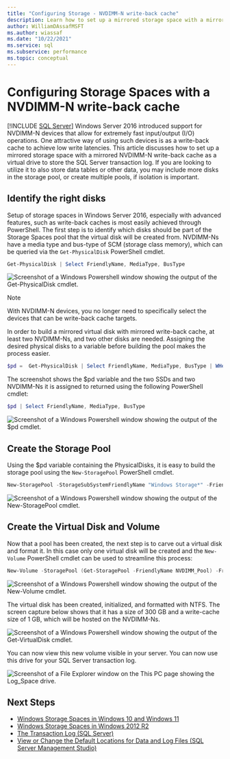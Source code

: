 ```yaml
---
title: "Configuring Storage - NVDIMM-N write-back cache"
description: Learn how to set up a mirrored storage space with a mirrored NVDIMM-N write-back cache as a virtual drive to store the SQL Server transaction log.
author: WilliamDAssafMSFT
ms.author: wiassaf
ms.date: "10/22/2021"
ms.service: sql
ms.subservice: performance
ms.topic: conceptual
---
```

# Configuring Storage Spaces with a NVDIMM-N write-back cache
 [!INCLUDE [SQL Server](../../includes/applies-to-version/sqlserver.md)]
  Windows Server 2016 introduced support for NVDIMM-N devices that allow for extremely fast input/output (I/O) operations. One attractive way of using such devices is as a write-back cache to achieve low write latencies. This article discusses how to set up a mirrored storage space with a mirrored NVDIMM-N write-back cache as a virtual drive to store the SQL Server transaction log. If you are looking to utilize it to also store data tables or other data, you may include more disks in the storage pool, or create multiple pools, if isolation is important.  
    
## Identify the right disks  
 Setup of storage spaces in Windows Server 2016, especially with advanced features, such as write-back caches is most easily achieved through PowerShell. The first step is to identify which disks should be part of the Storage Spaces pool that the virtual disk will be created from. NVDIMM-Ns have a media type and bus-type of SCM (storage class memory), which can be queried via the `Get-PhysicalDisk` PowerShell cmdlet.  
  
```powershell  
Get-PhysicalDisk | Select FriendlyName, MediaType, BusType  
```  
  
 ![Screenshot of a Windows Powershell window showing the output of the Get-PhysicalDisk cmdlet.](../../relational-databases/performance/media/get-physicaldisk.png "Get-PhysicalDisk")  
  
> [!NOTE]  
>  With NVDIMM-N devices, you no longer need to specifically select the devices that can be write-back cache targets.  
  
 In order to build a mirrored virtual disk with mirrored write-back cache, at least two NVDIMM-Ns, and two other disks are needed. Assigning the desired physical disks to a variable before building the pool makes the process easier.  
  
```powershell  
$pd =  Get-PhysicalDisk | Select FriendlyName, MediaType, BusType | WHere-Object {$_.FriendlyName -like 'MK0*' -or $_.FriendlyName -like '2c80*'}  
```  
  
 The screenshot shows the $pd variable and the two SSDs and two NVDIMM-Ns it is assigned to returned using the following PowerShell cmdlet:
  
```powershell  
$pd | Select FriendlyName, MediaType, BusType  
```  
  
 ![Screenshot of a Windows Powershell window showing the output of the $pd cmdlet.](../../relational-databases/performance/media/select-friendlyname.png "Select FriendlyName")  
  
## Create the Storage Pool  
 Using the $pd variable containing the PhysicalDisks, it is easy to build the storage pool using the `New-StoragePool` PowerShell cmdlet.  
  
```powershell  
New-StoragePool -StorageSubSystemFriendlyName "Windows Storage*" -FriendlyName NVDIMM_Pool -PhysicalDisks $pd  
```  
  
 ![Screenshot of a Windows Powershell window showing the output of the New-StoragePool cmdlet.](../../relational-databases/performance/media/new-storagepool.png "New-StoragePool")  
  
## Create the Virtual Disk and Volume  
 Now that a pool has been created, the next step is to carve out a virtual disk and format it. In this case only one virtual disk will be created and the `New-Volume` PowerShell cmdlet can be used to streamline this process:  
  
```powershell  
New-Volume -StoragePool (Get-StoragePool -FriendlyName NVDIMM_Pool) -FriendlyName Log_Space -Size 300GB -FileSystem NTFS -AccessPath S: -ResiliencySettingName Mirror  
```  
  
 ![Screenshot of a Windows Powershell window showing the output of the New-Volume cmdlet.](../../relational-databases/performance/media/new-volume.png "New-Volume")  
  
 The virtual disk has been created, initialized, and formatted with NTFS. The screen capture below shows that it has a size of 300 GB and a write-cache size of 1 GB, which will be hosted on the NVDIMM-Ns.  
  
 ![Screenshot of a Windows Powershell window showing the output of the Get-VirtualDisk cmdlet.](../../relational-databases/performance/media/get-virtualdisk.png "Get-VirtualDisk")  
  
 You can now view this new volume visible in your server. You can now use this drive for your SQL Server transaction log.  
  
 ![Screenshot of a File Explorer window on the This PC page showing the Log_Space drive.](../../relational-databases/performance/media/log-space-drive.png "Log_Space Drive")  
  
## Next Steps

 - [Windows Storage Spaces in Windows 10 and Windows 11](https://windows.microsoft.com/windows-10/storage-spaces-windows-10)   
 - [Windows Storage Spaces in Windows 2012 R2](/previous-versions/windows/it-pro/windows-server-2012-R2-and-2012/hh831739(v=ws.11))   
 - [The Transaction Log &#40;SQL Server&#41;](../../relational-databases/logs/the-transaction-log-sql-server.md)   
 - [View or Change the Default Locations for Data and Log Files &#40;SQL Server Management Studio&#41;](../../database-engine/configure-windows/view-or-change-the-default-locations-for-data-and-log-files.md)  
